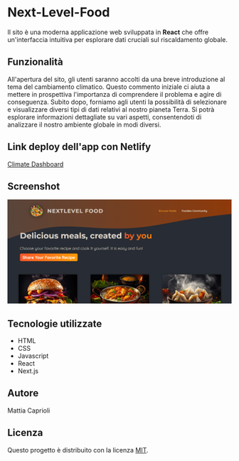 # Next-Level-Food

Il sito è una moderna applicazione web sviluppata in **React** che offre un'interfaccia intuitiva per esplorare dati cruciali sul riscaldamento globale.

## Funzionalità

All'apertura del sito, gli utenti saranno accolti da una breve introduzione al tema del cambiamento climatico. Questo commento iniziale ci aiuta a mettere in prospettiva l'importanza di comprendere il problema e agire di conseguenza. Subito dopo, forniamo agli utenti la possibilità di selezionare e visualizzare diversi tipi di dati relativi al nostro pianeta Terra. Si potrà esplorare informazioni dettagliate su vari aspetti, consentendoti di analizzare il nostro ambiente globale in modi diversi.

## Link deploy dell'app con Netlify

[Climate Dashboard](https://climatedashboard.netlify.app/)

## Screenshot

![Banner](https://github.com/mattiacaprioli/next-level-food/blob/main/assets/next-level-food.png)

## Tecnologie utilizzate

- HTML
- CSS
- Javascript
- React
- Next.js

## Autore

Mattia Caprioli

## Licenza

Questo progetto è distribuito con la licenza [MIT](LICENSE.md).
